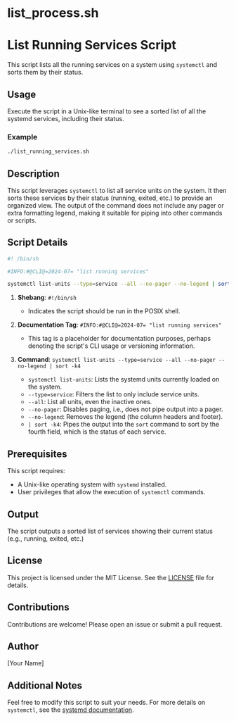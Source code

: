 # list_process.sh

# List Running Services Script

This script lists all the running services on a system using `systemctl` and sorts them by their status.

## Usage

Execute the script in a Unix-like terminal to see a sorted list of all the systemd services, including their status.

### Example

```sh
./list_running_services.sh
```

## Description

This script leverages `systemctl` to list all service units on the system. It then sorts these services by their status (running, exited, etc.) to provide an organized view. The output of the command does not include any pager or extra formatting legend, making it suitable for piping into other commands or scripts.

## Script Details

```sh
#! /bin/sh

#INFO:#@CLI@=2024-07= "list running services"

systemctl list-units --type=service --all --no-pager --no-legend | sort -k4
```

1. **Shebang**: `#!/bin/sh`
   - Indicates the script should be run in the POSIX shell.

2. **Documentation Tag**: `#INFO:#@CLI@=2024-07= "list running services"`
   - This tag is a placeholder for documentation purposes, perhaps denoting the script's CLI usage or versioning information.

3. **Command**: `systemctl list-units --type=service --all --no-pager --no-legend | sort -k4`
   - `systemctl list-units`: Lists the systemd units currently loaded on the system.
   - `--type=service`: Filters the list to only include service units.
   - `--all`: List all units, even the inactive ones.
   - `--no-pager`: Disables paging, i.e., does not pipe output into a pager.
   - `--no-legend`: Removes the legend (the column headers and footer).
   - `| sort -k4`: Pipes the output into the `sort` command to sort by the fourth field, which is the status of each service.

## Prerequisites

This script requires:
- A Unix-like operating system with `systemd` installed.
- User privileges that allow the execution of `systemctl` commands.

## Output

The script outputs a sorted list of services showing their current status (e.g., running, exited, etc.)

## License

This project is licensed under the MIT License. See the [LICENSE](LICENSE) file for details.

## Contributions

Contributions are welcome! Please open an issue or submit a pull request.

## Author

[Your Name]

## Additional Notes

Feel free to modify this script to suit your needs. For more details on `systemctl`, see the [systemd documentation](https://www.freedesktop.org/wiki/Software/systemd/).

